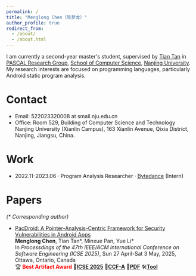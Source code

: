```yaml
---
permalink: /
title: "Menglong Chen（陈梦龙）"
author_profile: true
redirect_from: 
  - /about/
  - /about.html
---
```


I am currently a second-year master's student, supervised by [Tian Tan](https://cs.nju.edu.cn/tiantan/) in [PASCAL Research Group](https://pascal-lab.net/), [School of Computer Science](https://cs.nju.edu.cn/), [Nanjing University](https://www.nju.edu.cn/). My research interests are focused on programming languages, particularly Android static program analysis.

Contact
===
- Email: 522023320008 at smail.nju.edu.cn
- Office: Room 529, Building of Computer Science and Technology Nanjing University (Xianlin Campus), 163 Xianlin Avenue, Qixia District, Nanjing, Jiangsu, China.

Work
===
- 2022.11-2023.06 · Program Analysis Researcher · [Bytedance](https://www.bytedance.com/) (Intern)

Papers
===
*(\* Corresponding author)*

- [PacDroid: A Pointer-Analysis-Centric Framework for Security Vulnerabilities in Android Apps](/menglongchen.github.io/forthcoming)\
  **Menglong Chen**, Tian Tan\*, Minxue Pan, Yue Li\*\
  In *Processdings of the 47th IEEE/ACM International Conference on Software Engineering (ICSE 2025)*, Sun 27 April-Sat 3 May, 2025, Ottawa, Ontario, Canada\
  🏆 **<font color="red">Best Artifact Award</font>**
  📄[**ICSE 2025**](https://conf.researchr.org/home/icse-2025)
  🌟[**CCF-A**](https://www.ccf.org.cn/Academic_Evaluation/By_category/)
  📑[**PDF**](../publications/icse2025.pdf)
  🛠️[**Tool**](/menglongchen.github.io/forthcoming)

